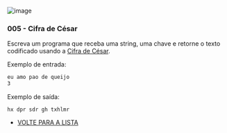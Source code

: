 ![image](https://avatars2.githubusercontent.com/u/33267151?s=200&v=4)


### 005 - Cifra de César

Escreva um programa que receba uma string, uma chave e retorne o texto codificado usando a [Cifra de César](https://pt.wikipedia.org/wiki/Cifra_de_C%C3%A9sar).

Exemplo de entrada:

```css
eu amo pao de queijo
3
```

Exemplo de saída:

```
hx dpr sdr gh txhlmr
```

- [VOLTE PARA A LISTA](../README.md)